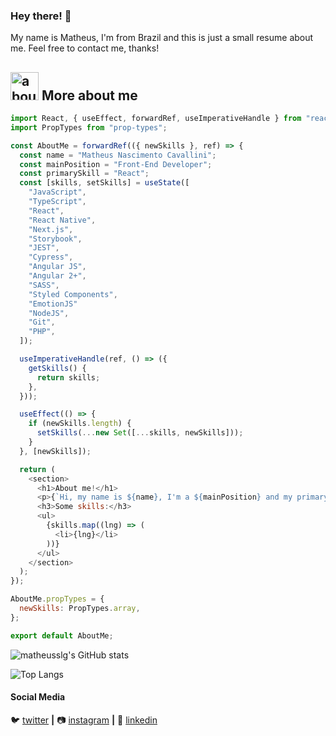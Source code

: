 ### Hey there! 👋

My name is Matheus, I'm from Brazil and this is just a small resume about me. Feel free to contact me, thanks!

## <img width="45" alt="about" src="https://raw.github.com/elizarov/elizarov/master/about.png"> More about me

```js
import React, { useEffect, forwardRef, useImperativeHandle } from "react";
import PropTypes from "prop-types";

const AboutMe = forwardRef(({ newSkills }, ref) => {
  const name = "Matheus Nascimento Cavallini";
  const mainPosition = "Front-End Developer";
  const primarySkill = "React";
  const [skills, setSkills] = useState([
    "JavaScript",
    "TypeScript",
    "React",
    "React Native",
    "Next.js",
    "Storybook",
    "JEST",
    "Cypress",
    "Angular JS",
    "Angular 2+",
    "SASS",
    "Styled Components",
    "EmotionJS"
    "NodeJS",
    "Git",
    "PHP",
  ]);

  useImperativeHandle(ref, () => ({
    getSkills() {
      return skills;
    },
  }));

  useEffect(() => {
    if (newSkills.length) {
      setSkills(...new Set([...skills, newSkills]));
    }
  }, [newSkills]);

  return (
    <section>
      <h1>About me!</h1>
      <p>{`Hi, my name is ${name}, I'm a ${mainPosition} and my primary skill is ${primarySkill}.`}</p>
      <h3>Some skills:</h3>
      <ul>
        {skills.map((lng) => (
          <li>{lng}</li>
        ))}
      </ul>
    </section>
  );
});

AboutMe.propTypes = {
  newSkills: PropTypes.array,
};

export default AboutMe;
```

![matheusslg's GitHub stats](https://github-readme-stats.vercel.app/api?username=matheusslg&count_private=true&show_icons=true)

![Top Langs](https://github-readme-stats.vercel.app/api/top-langs/?username=matheusslg&hide=php&layout=compact)

[twitter]: https://twitter.com/matheus_slg
[instagram]: https://www.instagram.com/mathcavallini/
[linkedin]: https://www.linkedin.com/in/matheus-nascimento-cavallini-420408143/

#### Social Media

🐦 [twitter][twitter] **|** 
📷 [instagram][instagram] **|** 
👔 [linkedin][linkedin]

